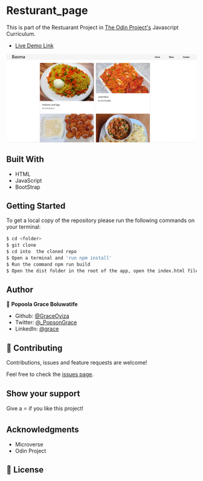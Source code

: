 # Resturant_page

This is part of the Restuarant Project in [The Odin Project's](https://www.theodinproject.com/courses/javascript/lessons/restaurant-page?ref=lnav) Javascript Curriculum.


- [Live Demo Link](https://rawcdn.githack.com/GraceOyiza/Resturant_page/d663f9b4a65bbf769719b5960b090160f19095f5/dist/index.html)

![screenshot](resturant_page.png)


## Built With

- HTML
- JavaScript
- BootStrap

## Getting Started

To get a local copy of the repository please run the following commands on your terminal:

```bash
$ cd <folder>
$ git clone 
$ cd into  the cloned repo
$ Open a terminal and 'run npm install'
$ Run the command npm run build
$ Open the dist folder in the root of the app, open the index.html file witha browser(Chrome, Firefox...)
```

## Author

👤 **Popoola Grace Boluwatife**

- Github: [@GraceOyiza](https://github.com/GraceOyiza)
- Twitter: [@_PopsonGrace](https://twitter.com/_PopsonGrace)
- LinkedIn: [@grace](https://www.linkedin.com/in/grace-popoola)

## 🤝 Contributing

Contributions, issues and feature requests are welcome!

Feel free to check the [issues page](https://github.com/GraceOyiza/Resturant_page/issues).

## Show your support

Give a ⭐️ if you like this project!

## Acknowledgments

- Microverse
- Odin Project

## 📝 License